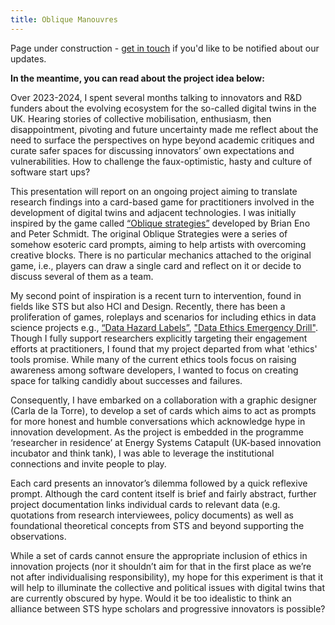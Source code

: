 ```yaml
---
title: Oblique Manouvres
---
```


Page under construction - [get in touch](mailto:ola.michalec@bristol.ac.uk) if you'd like to be notified about our updates.

**In the meantime, you can read about the project idea below:**

Over 2023-2024, I spent several months talking to innovators and R&D funders about the evolving ecosystem for the so-called digital twins in the UK. Hearing stories of collective mobilisation, enthusiasm, then disappointment, pivoting and future uncertainty made me reflect about the need to surface the perspectives on hype beyond academic critiques and curate safer spaces for discussing innovators’ own expectations and vulnerabilities. How to challenge the faux-optimistic, hasty and culture of software start ups? 

This presentation will report on an ongoing project aiming to translate research findings into a card-based game for practitioners involved in the development of digital twins and adjacent technologies. I was initially inspired by the game called [“Oblique strategies”](https://www.theguardian.com/music/2009/sep/07/oblique-strategies ) developed by  Brian Eno and Peter Schmidt. The original Oblique Strategies were a series of somehow esoteric card prompts, aiming to help artists with overcoming creative blocks. There is no particular mechanics attached to the original game, i.e., players can draw a single card and reflect on it or decide to discuss several of them as a team. 

My second point of inspiration is a recent turn to intervention, found in fields like STS but also HCI and Design. Recently, there has been a proliferation of games, roleplays and scenarios for including ethics in data science projects e.g., [“Data Hazard Labels”](https://datahazards.com/), ["Data Ethics Emergency Drill"](https://www.gooddeed.ai/). Though I fully support researchers explicitly targeting their engagement efforts at practitioners, I found that my project departed from what 'ethics' tools promise. While many of the current ethics tools focus on raising awareness among software developers, I wanted to focus on creating space for talking candidly about successes and failures.

Consequently, I have embarked on a collaboration with a graphic designer (Carla de la Torre), to develop a set of cards which aims to act as prompts for more honest and humble conversations which acknowledge hype in innovation development. As the project is embedded in the programme ‘researcher in residence’ at Energy Systems Catapult (UK-based innovation incubator and think tank), I was able to leverage the institutional connections and invite people to play.

Each card presents an innovator’s dilemma followed by a quick reflexive prompt. Although the card content itself is brief and fairly abstract, further project documentation links individual cards to relevant data (e.g. quotations from research interviewees, policy documents) as well as foundational theoretical concepts from STS and beyond supporting the observations. 

While a set of cards cannot ensure the appropriate inclusion of ethics in innovation projects (nor it shouldn’t aim for that in the first place as we’re not after individualising responsibility), my hope for this experiment is that it will help to illuminate the collective and political issues with digital twins that are currently obscured by hype. Would it be too idealistic to think an alliance between STS hype scholars and progressive innovators is possible? 
